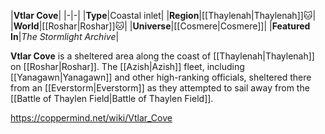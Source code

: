 |**Vtlar Cove**|
|-|-|
|**Type**|Coastal inlet|
|**Region**|[[Thaylenah\|Thaylenah]]🐱︎|
|**World**|[[Roshar\|Roshar]]🐱︎|
|**Universe**|[[Cosmere\|Cosmere]]|
|**Featured In**|*The Stormlight Archive*|

**Vtlar Cove** is a sheltered area along the coast of [[Thaylenah\|Thaylenah]] on [[Roshar\|Roshar]].
The [[Azish\|Azish]] fleet, including [[Yanagawn\|Yanagawn]] and other high-ranking officials, sheltered there from an [[Everstorm\|Everstorm]] as they attempted to sail away from the [[Battle of Thaylen Field\|Battle of Thaylen Field]].



https://coppermind.net/wiki/Vtlar_Cove